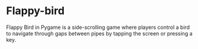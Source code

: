 # Flappy-bird
Flappy Bird in Pygame is a side-scrolling game where players control a bird to navigate through gaps between pipes by tapping the screen or pressing a key.